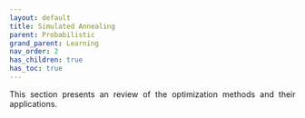```yaml
---
layout: default
title: Simulated Annealing
parent: Probabilistic
grand_parent: Learning
nav_order: 2
has_children: true
has_toc: true
---
```

<!--Don't delete ths script-->
<script src = "https://polyfill.io/v3/polyfill.min.js?features=es6"></script>
<script id = "MathJax-script" async src="https://cdn.jsdelivr.net/npm/mathjax@3/es5/tex-mml-chtml.js"></script>
<!--Don't delete ths script-->

<p align = "justify">
    This section presents an review of the optimization methods and their applications.
</p>
